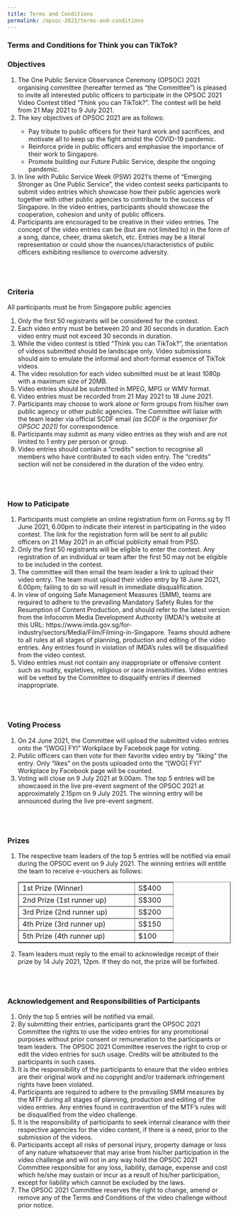 ```yaml
---
title: Terms and Conditions
permalink: /opsoc-2021/terms-and-conditions
---
```


### Terms and Conditions for Think you can TikTok?



### Objectives
<ol>
  <li>The One Public Service Observance Ceremony (OPSOC) 2021 organising committee (hereafter termed as “the Committee”) is pleased to invite all interested public officers to participate in the OPSOC 2021 Video Contest titled “Think you can TikTok?”. The contest will be held from 21 May 2021 to 9 July 2021. </li>
  <li>The key objectives of OPSOC 2021 are as follows:</li>
        <ul>
          <li>Pay tribute to public officers for their hard work and sacrifices, and motivate all to keep up the fight amidst the COVID-19 pandemic.</li>
          <li>Reinforce pride in public officers and emphasise the importance of their work to Singapore.</li>
          <li>Promote building our Future Public Service, despite the ongoing pandemic. </li>
        </ul>
  <li>In line with Public Service Week (PSW) 2021’s theme of “Emerging Stronger as One Public Service”, the video contest seeks participants to submit video entries which showcase how their public agencies work together with other public agencies to contribute to the success of Singapore. In the video entries, participants should showcase the cooperation, cohesion and unity of public officers.</li>
  <li>Participants are encouraged to be creative in their video entries. The concept of the video entries can be (but are not limited to) in the form of a song, dance, cheer, drama sketch, etc. Entries may be a literal representation or could show the nuances/characteristics of public officers exhibiting resilience to overcome adversity.</li>
</ol><br>
<br>

### Criteria
All participants must be from Singapore public agencies<br>
<ol>
  <li>Only the first 50 registrants will be considered for the contest.</li>
  <li>Each video entry must be between 20 and 30 seconds in duration. Each video entry must not exceed 30 seconds in duration.</li>
  <li>While the video contest is titled “Think you can TikTok?”, the orientation of videos submitted should be landscape only. Video submissions should aim to emulate the informal and short-format essence of TikTok videos.</li>
  <li>The video resolution for each video submitted must be at least 1080p with a maximum size of 20MB. </li>
  <li>Video entries should be submitted in MPEG, MPG or WMV format.</li>
  <li>Video entries must be recorded from 21 May 2021 to 18 June 2021.</li> 
  <li>Participants may choose to work alone or form groups from his/her own public agency or other public agencies. The Committee will liaise with the team leader via official SCDF email <i>(as SCDF is the organiser for OPSOC 2021)</i> for correspondence.</li>
  <li>Participants may submit as many video entries as they wish and are not limited to 1 entry per person or group.</li>
  <li>Video entries should contain a “credits” section to recognise all members who have contributed to each video entry. The “credits” section will not be considered in the duration of the video entry.</li>
</ol><br>
<br>

### How to Paticipate
<ol>
  <li>Participants must complete an online registration form on Forms.sg by 11 June 2021, 6.00pm to indicate their interest in participating in the video contest. The link for the registration form will be sent to all public officers on 21 May 2021 in an official publicity email from PSD. </li>
  <li>Only the first 50 registrants will be eligible to enter the contest. Any registration of an individual or team after the first 50 may not be eligible to be included in the contest. </li>
  <li>The committee will then email the team leader a link to upload their video entry. The team must upload their video entry by 18 June 2021, 6.00pm; failing to do so will result in immediate disqualification.</li>
  <li>In view of ongoing Safe Management Measures (SMM), teams are required to adhere to the prevailing Mandatory Safety Rules for the Resumption of Content Production, and should refer to the latest version from the Infocomm Media Development Authority (IMDA)’s website at this URL: https://www.imda.gov.sg/for-industry/sectors/Media/Film/Filming-in-Singapore.  Teams should adhere to all rules at all stages of planning, production and editing of the video entries. Any entries found in violation of IMDA’s rules will be disqualified from the video contest.</li>
  <li>Video entries must not contain any inappropriate or offensive content such as nudity, expletives, religious or race insensitivities. Video entries will be vetted by the Committee to disqualify entries if deemed inappropriate.</li>
</ol><br>
<br>

### Voting Process
<ol>
  <li>On 24 June 2021, the Committee will upload the submitted video entries onto the “[WOG] FYI” Workplace by Facebook page for voting. </li>
  <li>Public officers can then vote for their favorite video entry by “liking” the entry. Only “likes” on the posts uploaded onto the “[WOG] FYI” Workplace by Facebook page will be counted. </li>
  <li>Voting will close on 9 July 2021 at 9.00am. The top 5 entries will be showcased in the live pre-event segment of the OPSOC 2021 at approximately 2.15pm on 9 July 2021. The winning entry will be announced during the live pre-event segment.</li>
</ol><br>
<br>

### Prizes
 <ol>
  <li>The respective team leaders of the top 5 entries will be notified via email during the OPSOC event on 9 July 2021. The winning entries will entitle the team to receive e-vouchers as follows: 
    <table width="80%" border="1">
      <tr>
        <td width="60%">1st Prize (Winner)</td>	
        <td width="20%">S$400</td>
      </tr>
      <tr>
         <td>2nd Prize (1st runner up)</td>
         <td>S$300</td>
      </tr>
      <tr>
         <td>3rd Prize (2nd runner up)	</td>
         <td>S$200</td>
      </tr><tr>
         <td>4th Prize (3rd runner up)	</td>
         <td>S$150</td>
      </tr><tr>
         <td>5th Prize (4th runner up)</td>
         <td>$100</td>
      </tr>
    </table>
  </li>
  <li>Team leaders must reply to the email to acknowledge receipt of their prize by 14 July 2021, 12pm. If they do not, the prize will be forfeited.</li>
      </ol><br>
  <br>

### Acknowledgement and Responsibilities of Participants
<ol>
  	<li> Only the top 5 entries will be notified via email.</li>
    <li> By submitting their entries, participants grant the OPSOC 2021 Committee the rights to use the video entries for any promotional purposes without prior consent or remuneration to the participants or team leaders. The OPSOC 2021 Committee reserves the right to crop or edit the video entries for such usage. Credits will be attributed to the participants in such cases.</li>
    <li> It is the responsibility of the participants to ensure that the video entries are their original work and no copyright and/or trademark infringement rights have been violated.</li>
    <li> Participants are required to adhere to the prevailing SMM measures by the MTF during all stages of planning, production and editing of the video entries. Any entries found in contravention of the MTF’s rules will be disqualified from the video challenge.</li> 
    <li> It is the responsibility of participants to seek internal clearance with their respective agencies for the video content, if there is a need, prior to the submission of the videos.</li>
    <li> Participants accept all risks of personal injury, property damage or loss of any nature whatsoever that may arise from his/her participation in the video challenge and will not in any way hold the OPSOC 2021 Committee responsible for any loss, liability, damage, expense and cost which he/she may sustain or incur as a result of his/her participation, except for liability which cannot be excluded by the laws.</li>
     <li> The OPSOC 2021 Committee reserves the right to change, amend or remove any of the Terms and Conditions of the video challenge without prior notice. </li>
</ol>


